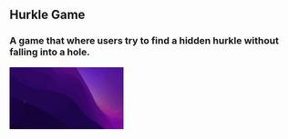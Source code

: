 
## Hurkle Game
### A game that where users try to find a hidden hurkle without falling into a hole. 
<img src="Hurkle.gif" width="200"><br>
